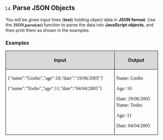<OL START=14>
	<LI><H2 CLASS="western">Parse JSON Objects</H2>
</OL>
<P STYLE="margin-top: 0.06in">You will be given input lines (<B>text</B>)
holding object data in <B>JSON format</B>. Use the <FONT FACE="Consolas, serif"><B>JSON.parse(str)</B></FONT>
function to parse the data into <B>JavaScript objects</B>, and then
print them as shown in the examples.</P>
<H3 CLASS="western">Examples</H3>
<TABLE WIDTH=679 CELLPADDING=4 CELLSPACING=0>
	<COL WIDTH=411>
	<COL WIDTH=250>
	<TR VALIGN=TOP>
		<TD WIDTH=411 BGCOLOR="#d9d9d9" STYLE="border: 1px solid #00000a; padding-top: 0.04in; padding-bottom: 0.04in; padding-left: 0.06in; padding-right: 0.06in">
			<P ALIGN=CENTER><B>Input</B></P>
		</TD>
		<TD WIDTH=250 BGCOLOR="#d9d9d9" STYLE="border: 1px solid #00000a; padding-top: 0.04in; padding-bottom: 0.04in; padding-left: 0.06in; padding-right: 0.06in">
			<P ALIGN=CENTER><B>Output</B></P>
		</TD>
	</TR>
	<TR VALIGN=TOP>
		<TD WIDTH=411 HEIGHT=60 STYLE="border: 1px solid #00000a; padding-top: 0.04in; padding-bottom: 0.04in; padding-left: 0.06in; padding-right: 0.06in">
			<P STYLE="margin-bottom: 0in"><FONT FACE="Consolas, serif">{&quot;name&quot;:&quot;Gosho&quot;,&quot;age&quot;:10,&quot;date&quot;:&quot;19/06/2005&quot;}</FONT></P>
			<P><FONT FACE="Consolas, serif">{&quot;name&quot;:&quot;Tosho&quot;,&quot;age&quot;:11,&quot;date&quot;:&quot;04/04/2005&quot;}</FONT></P>
		</TD>
		<TD WIDTH=250 STYLE="border: 1px solid #00000a; padding-top: 0.04in; padding-bottom: 0.04in; padding-left: 0.06in; padding-right: 0.06in">
			<P ALIGN=JUSTIFY STYLE="margin-bottom: 0in"><FONT FACE="Consolas, serif">Name:
			Gosho</FONT></P>
			<P ALIGN=JUSTIFY STYLE="margin-bottom: 0in"><FONT FACE="Consolas, serif">Age:
			10</FONT></P>
			<P ALIGN=JUSTIFY STYLE="margin-bottom: 0in"><FONT FACE="Consolas, serif">Date:
			19/06/2005</FONT></P>
			<P ALIGN=JUSTIFY STYLE="margin-top: 0.04in; margin-bottom: 0in"><FONT FACE="Consolas, serif">Name:
			Tosho</FONT></P>
			<P ALIGN=JUSTIFY STYLE="margin-bottom: 0in"><FONT FACE="Consolas, serif">Age:
			11</FONT></P>
			<P ALIGN=JUSTIFY><FONT FACE="Consolas, serif">Date: 04/04/2005</FONT></P>
		</TD>
	</TR>
</TABLE>